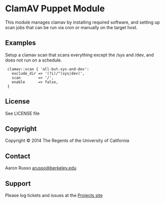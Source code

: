 # ClamAV Puppet Module #

This module manages clamav by installing required software, and setting up
scan jobs that can be run via cron or manually on the target host.

Examples
--------

Setup a clamav scan that scans everything except the /sys and /dev, and does
not run on a schedule.

     clamav::scan { 'all-but-sys-and-dev':
       exclude_dir => '(?i)/^(sys|dev)',
       scan        => '/',
       enable      => false,
     }

License
-------

See LICENSE file

Copyright
---------

Copyright &copy; 2014 The Regents of the University of California

Contact
-------

Aaron Russo <arusso@berkeley.edu>

Support
-------

Please log tickets and issues at the
[Projects site](https://github.com/arusso/puppet-clamav/issues/)

